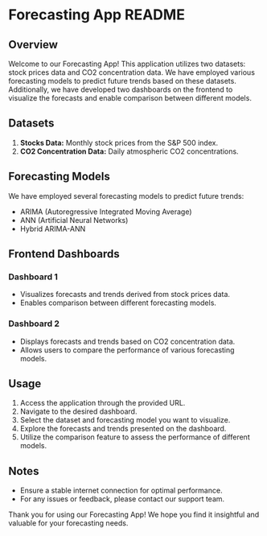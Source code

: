 # Forecasting App README

## Overview
Welcome to our Forecasting App! This application utilizes two datasets: stock prices data and CO2 concentration data. We have employed various forecasting models to predict future trends based on these datasets. Additionally, we have developed two dashboards on the frontend to visualize the forecasts and enable comparison between different models.

## Datasets
1. **Stocks Data:** Monthly stock prices from the S&P 500 index.
2. **CO2 Concentration Data:** Daily atmospheric CO2 concentrations.

## Forecasting Models
We have employed several forecasting models to predict future trends:
- ARIMA (Autoregressive Integrated Moving Average)
- ANN (Artificial Neural Networks)
- Hybrid ARIMA-ANN

## Frontend Dashboards
### Dashboard 1
- Visualizes forecasts and trends derived from stock prices data.
- Enables comparison between different forecasting models.

### Dashboard 2
- Displays forecasts and trends based on CO2 concentration data.
- Allows users to compare the performance of various forecasting models.

## Usage
1. Access the application through the provided URL.
2. Navigate to the desired dashboard.
3. Select the dataset and forecasting model you want to visualize.
4. Explore the forecasts and trends presented on the dashboard.
5. Utilize the comparison feature to assess the performance of different models.

## Notes
- Ensure a stable internet connection for optimal performance.
- For any issues or feedback, please contact our support team.

Thank you for using our Forecasting App! We hope you find it insightful and valuable for your forecasting needs.
